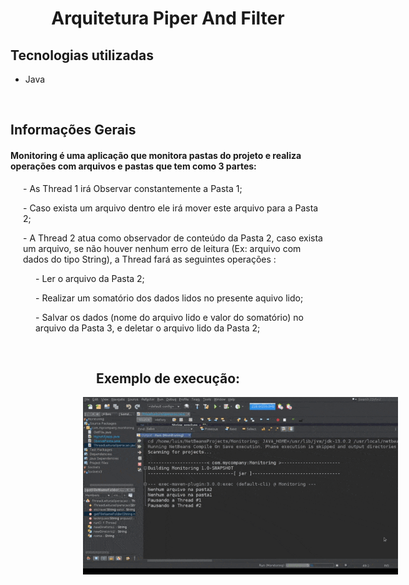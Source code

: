 <b><h1 style="text-align: center;">Arquitetura Piper And Filter</h1></b>
<b><h2>Tecnologias utilizadas</h2></b>
<ul>
    <li>Java</li>
</ul>
<b><br><h2>Informações Gerais</h2></b>
<h4>Monitoring é uma aplicação que monitora pastas do projeto e realiza operações com arquivos e pastas que tem como 3 partes:</h4>
    <p style="margin-left: 20px;"> - As Thread 1 irá Observar constantemente a Pasta 1;</p>
    <p style="margin-left: 20px;"> - Caso exista um arquivo dentro ele irá mover este arquivo para a Pasta 2;</p>
    <p style="margin-left: 20px;"> - A Thread 2 atua como observador de conteúdo da Pasta 2, caso exista um arquivo, se não houver nenhum erro de leitura (Ex: arquivo com dados do tipo String), a Thread fará as seguintes operações :</p>
        <p style="margin-left: 40px;"> - Ler o arquivo da Pasta 2;</p>
        <p style="margin-left: 40px;"> - Realizar um somatório dos dados lidos no presente aquivo lido;</p>
        <p style="margin-left: 40px;"> - Salvar os dados (nome do arquivo lido e valor do somatório) no arquivo da Pasta 3, e deletar o arquivo lido da Pasta 2;</p>
<b><br><h2 style="text-align: center;">Exemplo de execução:</h2></b>
<img style="margin-left: 23%;" src="Monitoring.gif" alt="Gif de execução">

